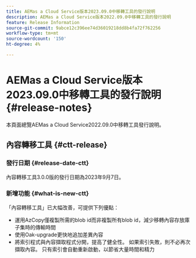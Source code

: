 ```yaml
---
title: AEMas a Cloud Service版本2023.09.0中移轉工具的發行說明
description: AEMas a Cloud Service版本2022.09.0中移轉工具的發行說明
feature: Release Information
source-git-commit: 9abce12c396ee74d36019218dd8b4fa72f762256
workflow-type: tm+mt
source-wordcount: '150'
ht-degree: 4%

---
```


# AEMas a Cloud Service版本2023.09.0中移轉工具的發行說明 {#release-notes}

本頁面總覽AEMas a Cloud Service2022.09.0中移轉工具發行說明。

## 內容轉移工具 {#ctt-release}

### 發行日期 {#release-date-ctt}

內容轉移工具3.0.0版的發行日期為2023年9月7日。

### 新增功能 {#what-is-new-ctt}

「內容轉移工具」已大幅改善，可提供下列優點：
* 運用AzCopy僅複製所需的blob id而非複製所有blob id，減少移轉內容存放庫子集時的傳輸時間
* 使用Oak-upgrade更快地追加差異內容
* 將索引程式與內容擷取程式分開，提高了健全性。 如果索引失敗，則不必再次擷取內容。 只有索引會自動重新啟動，以節省大量時間和精力



